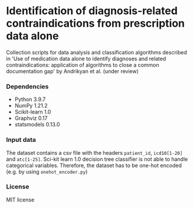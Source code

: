 # Identification of diagnosis-related contraindications from prescription data alone

Collection scripts for data analysis and classification algorithms described in 'Use of medication data alone to identify diagnoses and related contraindications: application of algorithms to close a common documentation gap' by Andrikyan et al. (under review)

### Dependencies
* Python 3.9.7
* NumPy 1.21.2
* Scikit-learn 1.0
* Graphviz 0.17
* statsmodels 0.13.0

### Input data
The dataset contains a csv file with the headers `patient_id`, `icd10[1-20]` and `atc[1-25]`.
Sci-kit learn 1.0 decision tree classifier is not able to handle categorical variables.
Therefore, the dataset has to be one-hot encoded (e.g. by using `onehot_encoder.py`)

### License
MIT license